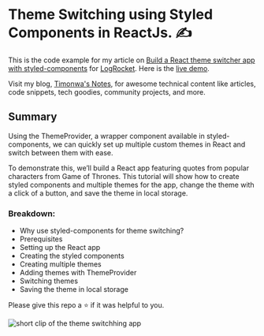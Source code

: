 # Theme Switching using Styled Components in ReactJs. :writing_hand:

This is the code example for my article on [Build a React theme switcher app with styled-components](https://blog.logrocket.com/build-react-theme-switcher-app-styled-components/) for [LogRocket](https://logrocket.com). Here is the [live demo](https://theme-switching.vercel.app).

Visit my blog, [Timonwa's Notes](https://blog.timonwa.com), for awesome technical content like articles, code snippets, tech goodies, community projects, and more.

## Summary
Using the ThemeProvider, a wrapper component available in styled-components, we can quickly set up multiple custom themes in React and switch between them with ease.

To demonstrate this, we’ll build a React app featuring quotes from popular characters from Game of Thrones. This tutorial will show how to create styled components and multiple themes for the app, change the theme with a click of a button, and save the theme in local storage.

### Breakdown:
- Why use styled-components for theme switching?
- Prerequisites
- Setting up the React app
- Creating the styled components
- Creating multiple themes
- Adding themes with ThemeProvider
- Switching themes
- Saving the theme in local storage

Please give this repo a ⭐ if it was helpful to you.

![short clip of the theme switchhing app](https://user-images.githubusercontent.com/63044364/194694142-309d4dff-f152-4c5d-add8-16e7fcc67112.gif)
